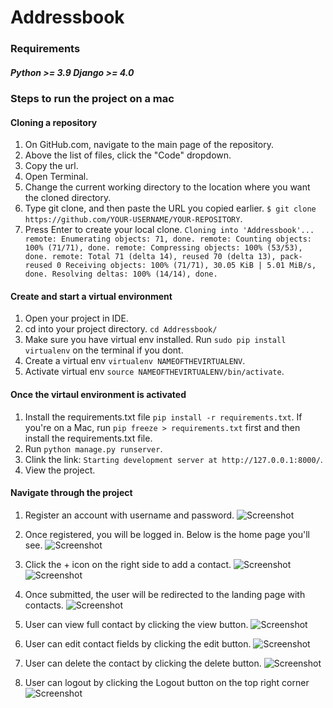 # Addressbook

### Requirements
##### Python >= 3.9 Django >= 4.0

### Steps to run the project on a mac

#### Cloning a repository
1. On GitHub.com, navigate to the main page of the repository.
2. Above the list of files, click the "Code" dropdown.
3. Copy the url.
4. Open Terminal.
5. Change the current working directory to the location where you want the cloned directory.
6. Type git clone, and then paste the URL you copied earlier. `$ git clone https://github.com/YOUR-USERNAME/YOUR-REPOSITORY`.
7. Press Enter to create your local clone. `Cloning into 'Addressbook'... remote: Enumerating objects: 71, done. remote: Counting objects: 100% (71/71), done. remote: Compressing objects: 100% (53/53), done. remote: Total 71 (delta 14), reused 70 (delta 13), pack-reused 0 Receiving objects: 100% (71/71), 30.05 KiB | 5.01 MiB/s, done. Resolving deltas: 100% (14/14), done.`

#### Create and start a virtual environment
1. Open your project in IDE.
2. cd into your project directory. `cd Addressbook/`
3. Make sure you have virtual env installed. Run `sudo pip install virtualenv` on the terminal if you dont.
4. Create a virtual env `virtualenv NAMEOFTHEVIRTUALENV`.
5. Activate virtual env `source NAMEOFTHEVIRTUALENV/bin/activate`.

#### Once the virtaul environment is activated
1. Install the requirements.txt file `pip install -r requirements.txt`. If you're on a Mac, run `pip freeze > requirements.txt` first and then install the requirements.txt file.
2. Run `python manage.py runserver`.
3. Clink the link: `Starting development server at http://127.0.0.1:8000/`.
4. View the project.

#### Navigate through the project
1. Register an account with username and password.
![Screenshot](imgs/Register.png)

2. Once registered, you will be logged in. Below is the home page you'll see.
![Screenshot](imgs/landingpage.png)

3. Click the + icon on the right side to add a contact.
![Screenshot](imgs/plusicon.png)
![Screenshot](imgs/add_contact.png)

4. Once submitted, the user will be redirected to the landing page with contacts.
![Screenshot](imgs/contact_added.png)

5. User can view full contact by clicking the view button.
![Screenshot](imgs/view_full_contact.png)

6. User can edit contact fields by clicking the edit button.
![Screenshot](imgs/edit_contact.png)

7. User can delete the contact by clicking the delete button.
![Screenshot](imgs/delete_contact.png)

8. User can logout by clicking the Logout button on the top right corner
![Screenshot](imgs/logout.png)
